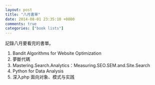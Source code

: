 ```yaml
---
layout: post
title: "八月書單"
date: 2014-08-01 23:35:10 +0800
comments: true
categories: ["book lists"]
---
```


記錄八月要看完的書單。
<!-- more -->

1. Bandit Algorithms for Website Optimization
2. 夢斷代碼
3. Mastering.Search.Analytics：Measuring.SEO.SEM.and.Site.Search
4. Python for Data Analysis
5. 深入php 面向对象、模式与实践